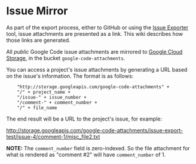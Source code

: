 # Issue Mirror #

As part of the export process, either to GitHub or using the [Issue Exporter](IssueExporterTool.md) tool, issue attachments are presented as a link. This wiki describes how those links are generated.

All _public_ Google Code issue attachments are mirrored to [Google Cloud Storage](https://cloud.google.com/storage/), in the bucket `google-code-attachments`.

You can access a project's issue attachments by generating a URL based on the issue's information. The format is as follows:

```
    "http://storage.googleapis.com/google-code-attachments" +
    "/" + project_name + 
    "/issue-" + issue_number +
    "/comment-" + comment_number +
    "/" + file_name
```

The end result will be a URL to the project's issue, for example:

http://storage.googleapis.com/google-code-attachments/issue-export-test/issue-4/comment-1/misc_file2.txt

**NOTE:** The `comment_number` field is zero-indexed. So the file attachment for what is rendered as "comment #2" will have `comment_number` of 1.